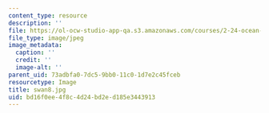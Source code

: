 ```yaml
---
content_type: resource
description: ''
file: https://ol-ocw-studio-app-qa.s3.amazonaws.com/courses/2-24-ocean-wave-interaction-with-ships-and-offshore-energy-systems-13-022-spring-2002/bd16f0ee4f8c4d24bd2ed185e3443913_swan8.jpg
file_type: image/jpeg
image_metadata:
  caption: ''
  credit: ''
  image-alt: ''
parent_uid: 73adbfa0-7dc5-9bb0-11c0-1d7e2c45fceb
resourcetype: Image
title: swan8.jpg
uid: bd16f0ee-4f8c-4d24-bd2e-d185e3443913
---
```

